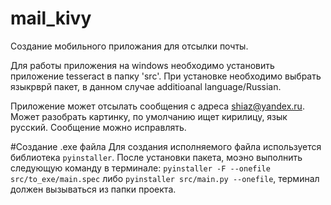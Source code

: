 # mail_kivy
Создание мобильного приложания для отсылки почты.

Для работы приложения на windows необходимо установить приложение tesseract в папку 'src'. При установке необходимо выбрать языкрврй пакет, в данном случае additioanal language/Russian.

Приложение может отсылать сообщения с адреса shiaz@yandex.ru.
Может разобрать картинку, по умолчанию ищет кирилицу, язык русский.
Сообщение можно исправлять.

#Создание .exe файла
Для создания исполняемого файла используется библиотека `pyinstaller`. После установки пакета, моэно выполнить следующую команду в терминале:
`pyinstaller -F --onefile src/to_exe/main.spec` либо `pyinstaller src/main.py --onefile`, терминал должен вызываться из папки проекта.